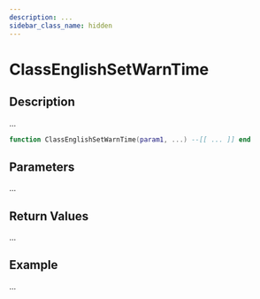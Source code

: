 ```yaml
---
description: ...
sidebar_class_name: hidden
---
```


# ClassEnglishSetWarnTime

## Description

...

```lua
function ClassEnglishSetWarnTime(param1, ...) --[[ ... ]] end
```

## Parameters

...

## Return Values

...

## Example

...

